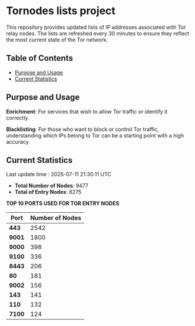 # Tornodes lists project

This repository provides updated lists of IP addresses associated with Tor relay nodes. The lists are refreshed every 30 minutes to ensure they reflect the most current state of the Tor network.

## Table of Contents

- [Purpose and Usage](#purpose-and-usage)
- [Current Statistics](#current-statistics)


## Purpose and Usage

**Enrichment**: For services that wish to allow Tor traffic or identify it correctly.

**Blacklisting**: For those who want to block or control Tor traffic, understanding which IPs belong to Tor can be a starting point with a high accuracy.

## Current Statistics

Last update time : 2025-07-11 21:30:11 UTC

- **Total Number of Nodes**: 9477
- **Total of Entry Nodes**: 8275

**TOP 10 PORTS USED FOR TOR ENTRY NODES**

| **Port** | **Number of Nodes** |
|------|-----------------|
| **443**   | 2542  |
| **9001**   | 1800  |
| **9000**   | 398  |
| **9100**   | 336  |
| **8443**   | 206  |
| **80**   | 181  |
| **9002**   | 156  |
| **143**   | 141  |
| **110**   | 132  |
| **7100**   | 124  |

